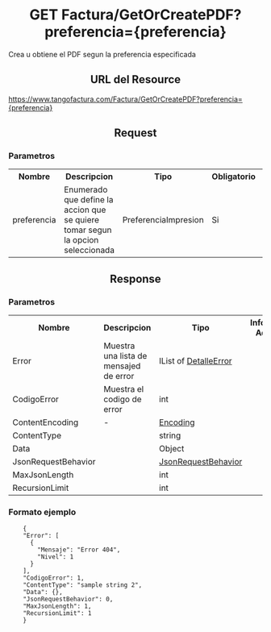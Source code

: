 <h1 align="center">GET Factura/GetOrCreatePDF?preferencia={preferencia}</h1>

Crea u obtiene el PDF segun la preferencia especificada

<h2 align="center">URL del Resource</h2>

https://www.tangofactura.com/Factura/GetOrCreatePDF?preferencia={preferencia}

<h2 align="center">Request</h2>

<h3>Parametros</h3>

<table style="width:100%;">
<tr>
    <th>Nombre</th>
    <th>Descripcion</th>
    <th>Tipo</th>
    <th>Obligatorio</th>
    <th>Informacion Adicional</th>
</tr>
<tr>
    <td>preferencia</td>
    <td>Enumerado que define la accion que se quiere tomar segun la opcion seleccionada</td>
    <td><a href="/Guias/Tipos de datos/PreferenciaImpresion.md"></a>PreferenciaImpresion</td>
    <td>Si</td>
    <td>Sus valores pueden ser: <br>0 - Impresion <br>1 - Visualizacion/Descarga</td>
</tr>
</table>

<h2 align="center">Response</h2>
<h3>Parametros</h3>
<table style="width: 100%;">
    <tr>
        <th>Nombre</th>
        <th>Descripcion</th>
        <th>Tipo</th>
        <th>Informacion Adicional</th>
    </tr>
    <tr>
        <td>Error</td>
        <td>Muestra una lista de mensajed de error</td>
        <td>IList of <a href="/Guias/Tipos de datos/DetalleError.md">DetalleError</a></td>
        <td></td>
    </tr>
    <tr>
        <td>CodigoError</td>
        <td>Muestra el codigo de error</td>
        <td>int</td>
        <td></td>
    </tr>
    <tr>
        <td>ContentEncoding</td>
        <td>-</td>
        <td><a href="/Guias/Tipos de datos/Encoding.md">Encoding</a></td>
        <td></td>
    </tr>
    <tr>
        <td>ContentType</td>
        <td></td>
        <td>string</td>
        <td></td>
    </tr>
    <tr>
        <td>Data</td>
        <td></td>
        <td>Object</td>
        <td></td>
    </tr>
    <tr>
        <td>JsonRequestBehavior</td>
        <td></td>
        <td><a href="/Guias/Tipos de datos/JsonRequestBehavior.md">JsonRequestBehavior</a></td>
        <td></td>
    </tr>
    <tr>
        <td>MaxJsonLength</td>
        <td></td>
        <td>int</td>
        <td></td>
    </tr>
    <tr>
        <td>RecursionLimit</td>
        <td></td>
        <td>int</td>
        <td></td>
    </tr>
</table>

<h3>Formato ejemplo</h3>

```
    {
    "Error": [
      {
        "Mensaje": "Error 404",
        "Nivel": 1
      }
    ],
    "CodigoError": 1,
    "ContentType": "sample string 2",
    "Data": {},
    "JsonRequestBehavior": 0,
    "MaxJsonLength": 1,
    "RecursionLimit": 1
    }
```